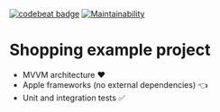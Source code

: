 [![codebeat badge](https://codebeat.co/badges/03ee384c-8a64-4e92-b767-6d24845e0f37)](https://codebeat.co/projects/github-com-bartguminiak-shopping-ios-demo-master) [![Maintainability](https://api.codeclimate.com/v1/badges/0ed3243a67cef7deea15/maintainability)](https://codeclimate.com/github/bartguminiak/shopping-ios-demo/maintainability)

# Shopping example project
- MVVM architecture ❤️
- Apple frameworks (no external dependencies) 👈
- Unit and integration tests ✅
